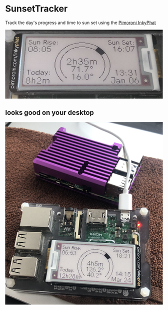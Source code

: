 # SunsetTracker
Track the day's progress and time to sun set using the [Pimoroni InkyPhat](https://shop.pimoroni.com/products/inky-phat)

![SunTracker](./SunTracker.jpeg)

## looks good on your desktop
![Sun Tracker in action](./inkyphat-on-pi.jpeg)
